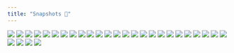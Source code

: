 ```yaml
---
title: "Snapshots 📸"
---
```

![](/photos/1.jpg)
![](/photos/10.png)
![](/photos/2.png)
![](/photos/3.jpeg)
![](/photos/9.png)
![](/photos/7.jpeg)
![](/photos/6.jpg)
![](/photos/13.jpeg)
![](/photos/8.jpg)
![](/photos/22.jpeg)
![](/photos/27.jpeg)
![](/photos/20.jpeg)
![](/photos/4.jpeg)
![](/photos/12.jpg)
![](/photos/14.jpeg)
![](/photos/23.jpg)
![](/photos/16.jpeg)
![](/photos/17.jpeg)
![](/photos/25.jpeg)
![](/photos/11.jpg)
![](/photos/5.jpeg)
![](/photos/24.jpeg)
![](/photos/18.jpeg)
![](/photos/19.jpeg)
![](/photos/26.jpeg)
![](/photos/29.jpeg)
![](/photos/15.jpeg)
![](/photos/21.jpeg)
![](/photos/28.jpeg)




